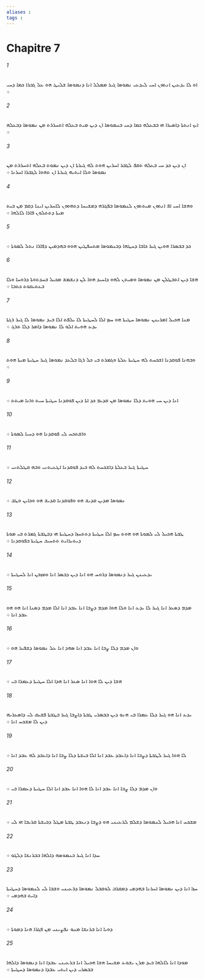 ```yaml
---
aliases : 
tags : 
---
```


# Chapitre 7

###### 1
ܐܘ ܠܐ ܝܕܥܝܢ ܐܢܬܘܢ ܐܚܝ ܠܝܕܥܝ ܢܡܘܤܐ ܓܝܪ ܡܡܠܠ ܐܢܐ ܕܢܡܘܤܐ ܫܠܝܛ ܗܘ ܥܠ ܓܒܪܐ ܟܡܐ ܕܚܝ ܀
###### 2
ܐܝܟ ܐܢܬܬܐ ܕܐܤܝܪܐ ܗܝ ܒܒܥܠܗ ܟܡܐ ܕܚܝ ܒܢܡܘܤܐ ܐܢ ܕܝܢ ܡܝܬ ܒܥܠܗ ܐܬܚܪܪܬ ܡܢ ܢܡܘܤܐ ܕܒܥܠܗ ܀
###### 3
ܐܢ ܕܝܢ ܟܕ ܚܝ ܒܥܠܗ ܬܩܦ ܠܓܒܪ ܐܚܪܝܢ ܗܘܬ ܠܗ ܓܝܪܬܐ ܐܢ ܕܝܢ ܢܡܘܬ ܒܥܠܗ ܐܬܚܪܪܬ ܡܢ ܢܡܘܤܐ ܘܠܐ ܐܝܬܝܗ ܓܝܪܬܐ ܐܢ ܬܗܘܐ ܠܓܒܪܐ ܐܚܪܢܐ ܀
###### 4
ܘܗܫܐ ܐܚܝ ܐܦ ܐܢܬܘܢ ܡܝܬܬܘܢ ܠܢܡܘܤܐ ܒܦܓܪܗ ܕܡܫܝܚܐ ܕܬܗܘܘܢ ܠܐܚܪܝܢ ܐܝܢܐ ܕܩܡ ܡܢ ܒܝܬ ܡܝܬܐ ܕܬܬܠܘܢ ܦܐܪܐ ܠܐܠܗܐ ܀
###### 5
ܟܕ ܒܒܤܪܐ ܗܘܝܢ ܓܝܪ ܟܐܒܐ ܕܚܛܗܐ ܕܒܢܡܘܤܐ ܡܬܚܦܛܝܢ ܗܘܘ ܒܗܕܡܝܢ ܕܦܐܪܐ ܢܬܠ ܠܡܘܬܐ ܀
###### 6
ܗܫܐ ܕܝܢ ܐܬܒܛܠܢ ܡܢ ܢܡܘܤܐ ܘܡܝܬܢ ܠܗܘ ܕܐܚܝܕ ܗܘܐ ܠܢ ܕܢܫܡܫ ܡܟܝܠ ܒܚܕܬܘܬܐ ܕܪܘܚܐ ܘܠܐ ܒܥܬܝܩܘܬ ܟܬܒܐ ܀
###### 7
ܡܢܐ ܗܟܝܠ ܐܡܪܝܢܢ ܢܡܘܤܐ ܚܛܝܬܐ ܗܘ ܚܤ ܐܠܐ ܠܚܛܝܬܐ ܠܐ ܝܠܦܬ ܐܠܐ ܒܝܕ ܢܡܘܤܐ ܠܐ ܓܝܪ ܪܓܬܐ ܝܕܥ ܗܘܝܬ ܐܠܘ ܠܐ ܢܡܘܤܐ ܕܐܡܪ ܕܠܐ ܬܪܓ ܀
###### 8
ܘܒܗܢܐ ܦܘܩܕܢܐ ܐܫܟܚܬ ܠܗ ܚܛܝܬܐ ܥܠܬܐ ܘܓܡܪܬ ܒܝ ܟܠ ܪܓܐ ܒܠܥܕ ܢܡܘܤܐ ܓܝܪ ܚܛܝܬܐ ܡܝܬܐ ܗܘܬ ܀
###### 9
ܐܢܐ ܕܝܢ ܚܝ ܗܘܝܬ ܕܠܐ ܢܡܘܤܐ ܡܢ ܩܕܝܡ ܟܕ ܐܬܐ ܕܝܢ ܦܘܩܕܢܐ ܚܛܝܬܐ ܚܝܬ ܘܐܢܐ ܡܝܬܬ ܀
###### 10
ܘܐܫܬܟܚ ܠܝ ܦܘܩܕܢܐ ܗܘ ܕܚܝܐ ܠܡܘܬܐ ܀
###### 11
ܚܛܝܬܐ ܓܝܪ ܒܥܠܬܐ ܕܐܫܟܚܬ ܠܗ ܒܝܕ ܦܘܩܕܢܐ ܐܛܥܝܬܢܝ ܘܒܗ ܩܛܠܬܢܝ ܀
###### 12
ܢܡܘܤܐ ܡܕܝܢ ܩܕܝܫ ܗܘ ܘܦܘܩܕܢܐ ܩܕܝܫ ܗܘ ܘܟܐܝܢ ܘܛܒ ܀
###### 13
ܛܒܬܐ ܗܟܝܠ ܠܝ ܠܡܘܬܐ ܗܘ ܗܘܬ ܚܤ ܐܠܐ ܚܛܝܬܐ ܕܬܬܚܙܐ ܕܚܛܝܬܐ ܗܝ ܕܒܛܒܬܐ ܓܡܪܬ ܒܝ ܡܘܬܐ ܕܝܬܝܪܐܝܬ ܬܬܚܝܒ ܚܛܝܬܐ ܒܦܘܩܕܢܐ ܀
###### 14
ܝܕܥܝܢܢ ܓܝܪ ܕܢܡܘܤܐ ܕܪܘܚ ܗܘ ܐܢܐ ܕܝܢ ܕܒܤܪ ܐܢܐ ܘܡܙܒܢ ܐܢܐ ܠܚܛܝܬܐ ܀
###### 15
ܡܕܡ ܕܤܥܪ ܐܢܐ ܓܝܪ ܠܐ ܝܕܥ ܐܢܐ ܘܠܐ ܗܘܐ ܡܕܡ ܕܨܒܐ ܐܢܐ ܥܒܕ ܐܢܐ ܐܠܐ ܡܕܡ ܕܤܢܐ ܐܢܐ ܗܘ ܗܘ ܥܒܕ ܐܢܐ ܀
###### 16
ܘܐܢ ܡܕܡ ܕܠܐ ܨܒܐ ܐܢܐ ܥܒܕ ܐܢܐ ܤܗܕ ܐܢܐ ܥܠ ܢܡܘܤܐ ܕܫܦܝܪ ܗܘ ܀
###### 17
ܗܫܐ ܕܝܢ ܠܐ ܗܘܐ ܐܢܐ ܤܥܪ ܐܢܐ ܗܕܐ ܐܠܐ ܚܛܝܬܐ ܕܥܡܪܐ ܒܝ ܀
###### 18
ܝܕܥ ܐܢܐ ܗܘ ܓܝܪ ܕܠܐ ܥܡܪܐ ܒܝ ܗܢܘ ܕܝܢ ܒܒܤܪܝ ܛܒܬܐ ܕܐܨܒܐ ܓܝܪ ܒܛܒܬܐ ܦܫܝܩ ܠܝ ܕܐܤܥܪܝܗ ܕܝܢ ܠܐ ܡܫܟܚ ܐܢܐ ܀
###### 19
ܠܐ ܗܘܐ ܓܝܪ ܠܛܒܬܐ ܕܨܒܐ ܐܢܐ ܕܐܥܒܕ ܥܒܕ ܐܢܐ ܐܠܐ ܒܝܫܬܐ ܕܠܐ ܨܒܐ ܐܢܐ ܕܐܥܒܕ ܠܗ ܥܒܕ ܐܢܐ ܀
###### 20
ܘܐܢ ܡܕܡ ܕܠܐ ܨܒܐ ܐܢܐ ܥܒܕ ܐܢܐ ܠܐ ܗܘܐ ܐܢܐ ܥܒܕ ܐܢܐ ܐܠܐ ܚܛܝܬܐ ܕܥܡܪܐ ܒܝ ܀
###### 21
ܡܫܟܚ ܐܢܐ ܗܟܝܠ ܠܢܡܘܤܐ ܕܫܠܡ ܠܪܥܝܢܝ ܗܘ ܕܨܒܐ ܕܢܥܒܕ ܛܒܬܐ ܡܛܠ ܕܒܝܫܬܐ ܩܪܝܒܐ ܗܝ ܠܝ ܀
###### 22
ܚܕܐ ܐܢܐ ܓܝܪ ܒܢܡܘܤܗ ܕܐܠܗܐ ܒܒܪܢܫܐ ܕܠܓܘ ܀
###### 23
ܚܙܐ ܐܢܐ ܕܝܢ ܢܡܘܤܐ ܐܚܪܢܐ ܒܗܕܡܝ ܕܡܩܪܒ ܠܘܩܒܠ ܢܡܘܤܐ ܕܪܥܝܢܝ ܘܫܒܐ ܠܝ ܠܢܡܘܤܐ ܕܚܛܝܬܐ ܕܐܝܬ ܒܗܕܡܝ ܀
###### 24
ܕܘܝܐ ܐܢܐ ܒܪܢܫܐ ܡܢܘ ܢܦܨܝܢܝ ܡܢ ܦܓܪܐ ܗܢܐ ܕܡܘܬܐ ܀
###### 25
ܡܘܕܐ ܐܢܐ ܠܐܠܗܐ ܒܝܕ ܡܪܢ ܝܫܘܥ ܡܫܝܚܐ ܗܫܐ ܗܟܝܠ ܐܢܐ ܒܪܥܝܢܝ ܥܒܕܐ ܐܢܐ ܕܢܡܘܤܐ ܕܐܠܗܐ ܒܒܤܪܝ ܕܝܢ ܐܝܬܝ ܥܒܕܐ ܕܢܡܘܤܐ ܕܚܛܝܬܐ ܀
